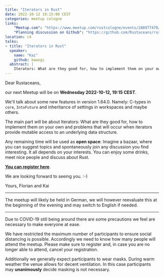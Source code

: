 ```yaml
---
title: "Iterators in Rust"
date: 2022-10-12 19:15:00 CEST
categories: meetup cologne
links:
    "Meetup.com": "https://www.meetup.com/rustcologne/events/288977470/"
    "Planning discussion on Github": "https://github.com/Rustaceans/rust-cologne/issues/99"
location: c4
talks:
- title: "Iterators in Rust"
  speaker:
    name: "Kai"
    github: kawogi
  abstract: |
    Iterators: What are they good for, how to implement them on your own and problems that will occur when iterators provide mutable access to an underlying data structure.
---
```

Dear Rustaceans,

our next Meetup will be on **Wednesday 2022-10-12, 19:15 CEST**.

We'll talk about some new features in version 1.64.0. Namely: C-types in `core`, `IntoFuture` and inheritance of settings in workspaces and maybe others.

The main part will be about Iterators: What are they good for, how to implement them on your own and problems that will occur when iterators provide mutable access to an underlying data structure.

Any remaining time will be used as **open space**: Imagine a bazaar, where you can suggest topics and spontaneously join any discussion you find interesting. It all depends on your interests. You can enjoy some drinks, meet nice people and discuss about Rust.

**[You can register here](https://www.meetup.com/rustcologne/events/288977470/)**.

We are looking forward to seeing you. :-)

Yours,
Florian and Kai

---

The meetup will likely be held in German, we will however reevaluate this at the beginning of the evening and may switch to English if needed.

---

Due to COVID-19 still being around there are some precautions we feel are necessary to make everyone at ease.

We have restricted the maximum number of participants to ensure social distancing is possible.
Accordingly we need to know how many people will attend the meetup.
Please make sure to register and, in case you are no longer able to attend, cancel your registration.

Additionally we generally expect participants to wear masks. During warm weather the venue allows for
decent ventilation. In this case participants may **unanimously** decide masking is not necessary.
